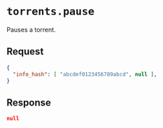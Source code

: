 # `torrents.pause`

Pauses a torrent.

## Request

```json
{
  "info_hash": [ "abcdef0123456789abcd", null ],
}
```

## Response

```json
null
```

